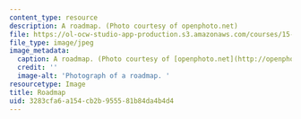 ```yaml
---
content_type: resource
description: A roadmap. (Photo courtesy of openphoto.net)
file: https://ol-ocw-studio-app-production.s3.amazonaws.com/courses/15-795-seminar-in-operations-management-fall-2002/3283cfa6a154cb2b955581b84da4b4d4_15-795f02.jpg
file_type: image/jpeg
image_metadata:
  caption: A roadmap. (Photo courtesy of [openphoto.net](http://openphoto.net/))
  credit: ''
  image-alt: 'Photograph of a roadmap. '
resourcetype: Image
title: Roadmap
uid: 3283cfa6-a154-cb2b-9555-81b84da4b4d4
---
```

